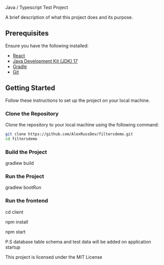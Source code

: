 Java / Typescript Test Project

A brief description of what this project does and its purpose.

## Prerequisites
Ensure you have the following installed:
- [React](https://react.dev)
- [Java Development Kit (JDK) 17](https://www.oracle.com/java/technologies/javase-jdk17-downloads.html)
- [Gradle](https://gradle.org/install/)
- [Git](https://git-scm.com/downloads)

## Getting Started

Follow these instructions to set up the project on your local machine.

### Clone the Repository

Clone the repository to your local machine using the following command:

```sh
git clone https://github.com/AlexRussDev/filtersdemo.git
cd filtersdemo
```

### Build the Project
gradlew build


### Run the Project
gradlew bootRun

### Run the frontend
cd client

npm install

npm start


P.S database table schema and test data will be added on application startup

This project is licensed under the MIT License

